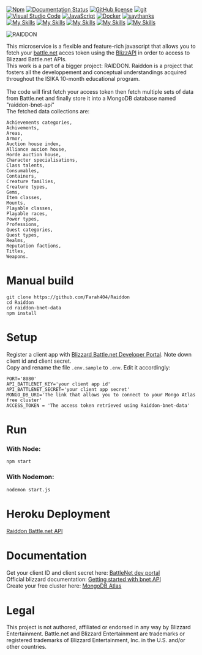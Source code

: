 [![Npm](https://badgen.net/badge/icon/npm?icon=npm&label)](https://www.npmjs.com/)
[![Documentation Status](https://readthedocs.org/projects/ansicolortags/badge/?version=latest)](http://ansicolortags.readthedocs.io/?badge=latest)
[![GitHub license](https://img.shields.io/github/license/Naereen/StrapDown.js.svg)](https://github.com/Farah404/Raiddon-bnet-data/blob/master/LICENSE)
[![git](https://badgen.net/badge/icon/git?icon=git&label)](https://git-scm.com)
[![Visual Studio Code](https://img.shields.io/badge/--007ACC?logo=visual%20studio%20code&logoColor=ffffff)](https://code.visualstudio.com/)
[![JavaScript](https://img.shields.io/badge/--F7DF1E?logo=javascript&logoColor=000)](https://www.javascript.com/)
[![Docker](https://badgen.net/badge/icon/docker?icon=docker&label)](https://www.docker.com/)
[![saythanks](https://img.shields.io/badge/say-thanks-ff69b4.svg)](https://i.pinimg.com/originals/21/f0/92/21f0929a92ebe840eb932af199fb3260.gif)
<br />
[![My Skills](https://skills.thijs.gg/icons?i=nodejs)](https://skills.thijs.gg)
[![My Skills](https://skills.thijs.gg/icons?i=js)](https://skills.thijs.gg)
[![My Skills](https://skills.thijs.gg/icons?i=docker)](https://skills.thijs.gg)
[![My Skills](https://skills.thijs.gg/icons?i=git)](https://skills.thijs.gg)
[![My Skills](https://skills.thijs.gg/icons?i=mongodb)](https://skills.thijs.gg)

![RAIDDON](https://user-images.githubusercontent.com/96427557/200582770-00732e9c-733b-4706-acaf-f7a082bb4e78.png)


This microservice is a flexible and feature-rich javascript that allows you to fetch your [battle.net](https://us.shop.battle.net/en-us) acces token using the [BlizzAPI](https://github.com/blizzapi/blizzapi#blizzapi) in order to access to Blizzard Battle.net APIs.
<br />
This work is a part of a bigger project: RAIDDON. Raiddon is a project that fosters all the developpement and conceptual understandings acquired 
throughout  the  ISIKA  10-month  educational  program.  
<br />
The code will first fetch your access token then fetch multiple sets of data from Battle.net and finally store it into a MongoDB database named "raiddon-bnet-api"
<br />
The fetched data collections are:
```
Achievements categories,
Achivements,
Areas,
Armor,
Auction house index,
Alliance aucion house,
Horde auction house,
Character specialisations,
Class talents,
Consumables,
Containers,
Creature families,
Creature types,
Gems,
Item classes,
Mounts,
Playable classes,
Playable races,
Power types,
Professions,
Quest categories,
Quest types,
Realms,
Reputation factions,
Titles,
Weapons.
```


# Manual build
```
git clone https://github.com/Farah404/Raiddon
cd Raiddon
cd raiddon-bnet-data
npm install
```

# Setup
Register a client app with [Blizzard Battle.net Developer Portal](https://develop.battle.net/). Note down client id and client secret. <br />
Copy and rename the file `.env.sample` to `.env`. Edit it accordingly: <br />
```
PORT='8080'
API_BATTLENET_KEY='your client app id'
API_BATTLENET_SECRET='your client app secret'
MONGO_DB_URI='The link that allows you to connect to your Mongo Atlas free cluster'
ACCESS_TOKEN = 'The access token retrieved using Raiddon-bnet-data'
```

# Run
### With Node:
```npm start```
### With Nodemon:
```nodemon start.js```

# Heroku Deployment

[Raiddon Battle.net API](https://raiddon-bnet-api.herokuapp.com/)



# Documentation

Get your client ID and client secret here: [BattleNet dev portal](https://develop.battle.net/)<br />
Official blizzard documentation: [Getting started with bnet API](https://develop.battle.net/documentation/guides/getting-started)<br />
Create your free cluster here: [MongoDB Atlas](https://www.mongodb.com/atlas/database)

# Legal
This project is not authored, affiliated or endorsed in any way by Blizzard Entertainment.
Battle.net and Blizzard Entertainment are trademarks or registered trademarks of Blizzard Entertainment, Inc. in the U.S. and/or other countries.